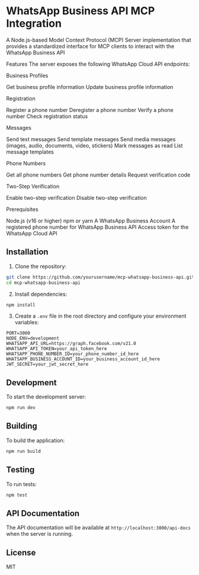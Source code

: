 # WhatsApp Business API MCP Integration

A Node.js-based Model Context Protocol (MCP) Server implementation that provides a standardized interface for MCP clients to interact with the WhatsApp Business API

Features
The server exposes the following WhatsApp Cloud API endpoints:

Business Profiles

Get business profile information
Update business profile information


Registration

Register a phone number
Deregister a phone number
Verify a phone number
Check registration status


Messages

Send text messages
Send template messages
Send media messages (images, audio, documents, video, stickers)
Mark messages as read
List message templates


Phone Numbers

Get all phone numbers
Get phone number details
Request verification code


Two-Step Verification

Enable two-step verification
Disable two-step verification



Prerequisites

Node.js (v16 or higher)
npm or yarn
A WhatsApp Business Account
A registered phone number for WhatsApp Business API
Access token for the WhatsApp Cloud API

## Installation

1. Clone the repository:
```bash
git clone https://github.com/yourusername/mcp-whatsapp-business-api.git
cd mcp-whatsapp-business-api
```

2. Install dependencies:
```bash
npm install
```

3. Create a `.env` file in the root directory and configure your environment variables:
```env
PORT=3000
NODE_ENV=development
WHATSAPP_API_URL=https://graph.facebook.com/v21.0
WHATSAPP_API_TOKEN=your_api_token_here
WHATSAPP_PHONE_NUMBER_ID=your_phone_number_id_here
WHATSAPP_BUSINESS_ACCOUNT_ID=your_business_account_id_here
JWT_SECRET=your_jwt_secret_here
```

## Development

To start the development server:
```bash
npm run dev
```

## Building

To build the application:
```bash
npm run build
```

## Testing

To run tests:
```bash
npm test
```

## API Documentation

The API documentation will be available at `http://localhost:3000/api-docs` when the server is running.

## License

MIT 